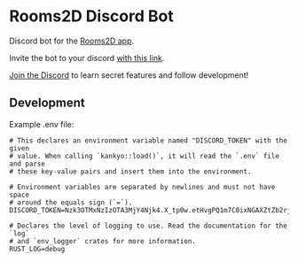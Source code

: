 
# Rooms2D Discord Bot

Discord bot for the [Rooms2D app](https://github.com/asheraryam/rooms2d).

Invite the bot to your discord [with this link](https://discord.com/api/oauth2/authorize?client_id=797931723907268698&permissions=8&redirect_uri=https%3A%2F%2Fdiscord.com%2Fapi%2Foauth2%2Fauthorize%3Fclient_id%3D797931723907268698%26permissions%3D68672%26scope%3Dbot&scope=bot).

[Join the Discord](https://discord.gg/Egnyj8hbm5) to learn secret features and follow development!


## Development

Example .env file:

```
# This declares an environment variable named "DISCORD_TOKEN" with the given
# value. When calling `kankyo::load()`, it will read the `.env` file and parse
# these key-value pairs and insert them into the environment.

# Environment variables are separated by newlines and must not have space
# around the equals sign (`=`).
DISCORD_TOKEN=Nzk3OTMxNzIzOTA3MjY4Njk4.X_tp0w.etHvgPQ1m7C0ixNGAXZtZb2rj80

# Declares the level of logging to use. Read the documentation for the `log`
# and `env_logger` crates for more information.
RUST_LOG=debug
```
